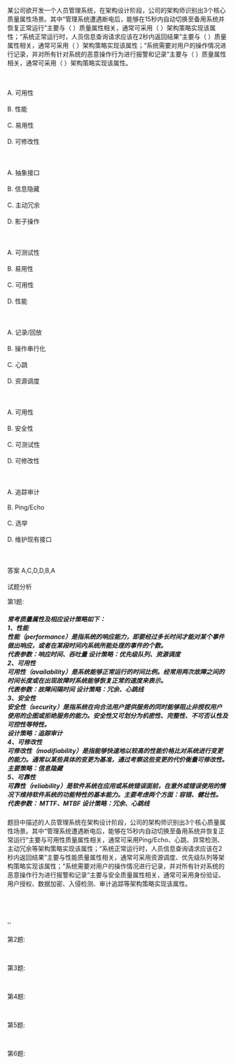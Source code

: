 <div class="detail lh2"><p>某公司欲开发一个人员管理系统，在架构设计阶段，公司的架构师识别出3个核心质量属性场景。其中“管理系统遭遇断电后，能够在15秒内自动切换至备用系统并恢复正常运行”主要与（ ）质量属性相关，通常可采用（ ）架构策略实现该属性；“系统正常运行时，人员信息查询请求应该在2秒内返回结果”主要与（ ）质量属性相关，通常可采用（ ）架构策略实现该属性；“系统需要对用户的操作情况进行记录，并对所有针对系统的恶意操作行为进行报警和记录”主要与（ ）质量属性相关，通常可采用（ ）架构策略实现该属性。</p><br/><br/>A. 可用性<br/><br/>B. 性能<br/><br/>C. 易用性<br/><br/>D. 可修改性<br/><br/><br/><br/>A. 抽象接口<br/><br/>B. 信息隐藏<br/><br/>C. 主动冗余<br/><br/>D. 影子操作<br/><br/><br/><br/>A. 可测试性<br/><br/>B. 易用性<br/><br/>C. 可用性<br/><br/>D. 性能<br/><br/><br/><br/>A. 记录/回放<br/><br/>B. 操作串行化<br/><br/>C. 心跳<br/><br/>D. 资源调度<br/><br/><br/><br/>A. 可用性<br/><br/>B. 安全性<br/><br/>C. 可测试性<br/><br/>D. 可修改性<br/><br/><br/><br/>A. 追踪审计<br/><br/>B. Ping/Echo<br/><br/>C. 选举<br/><br/>D. 维护现有接口<br/><br/><br/><br/>答案 A,C,D,D,B,A<br/><br/>试题分析<br/><p>第1题:
</p><h5>常考质量属性及相应设计策略如下： <br/>1、性能<br/>性能（performance）是指系统的响应能力，即要经过多长时间才能对某个事件做出响应，或者在某段时间内系统所能处理的事件的个数。<br/>代表参数：响应时间、吞吐量 设计策略：优先级队列、资源调度<br/>2、可用性<br/>可用性（availability）是系统能够正常运行的时间比例。经常用两次故障之间的时间长度或在出现故障时系统能够恢复正常的速度来表示。<br/>代表参数：故障间隔时间 设计策略：冗余、心跳线<br/>3、安全性<br/>安全性（security）是指系统在向合法用户提供服务的同时能够阻止非授权用户使用的企图或拒绝服务的能力。安全性又可划分为机密性、完整性、不可否认性及可控性等特性。<br/>设计策略：追踪审计<br/>4、可修改性<br/>可修改性（modifiability）是指能够快速地以较高的性能价格比对系统进行变更的能力。通常以某些具体的变更为基准，通过考察这些变更的代价衡量可修改性。<br/>主要策略：信息隐藏<br/>5、可靠性<br/>可靠性（reliability）是软件系统在应用或系统错误面前，在意外或错误使用的情况下维持软件系统的功能特性的基本能力。主要考虑两个方面：容错、健壮性。<br/>代表参数： MTTF、MTBF 设计策略：冗余、心跳线</h5><div>题目中描述的人员管理系统在架构设计阶段，公司的架构师识别出3个核心质量属性场景。其中“管理系统遭遇断电后，能够在15秒内自动切换至备用系统并恢复正常运行”主要与可用性质量属性相关，通常可采用Ping/Echo、心跳、异常检测、主动冗余等架构策略实现该属性；“系统正常运行时，人员信息查询请求应该在2秒内返回结果”主要与性能质量属性相关，通常可采用资源调度、优先级队列等架构策略实现该属性；“系统需要对用户的操作情况进行记录，并对所有针对系统的恶意操作行为进行报警和记录”主要与安全质量属性相关，通常可采用身份验证、用户授权、数据加密、入侵检测、审计追踪等架构策略实现该属性。<br/></div><p><br/></p><p><br/></p>
''<p>第2题:</p><p><br/></p><p>第3题:</p><p><br/></p><p>第4题:</p><p><br/></p><p>第5题:</p><p><br/></p><p>第6题:</p><p><br/></p></div>